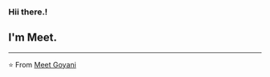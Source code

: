 ### Hii there.! <img src="https://github.com/meetgoyani08/meetgoyani08/blob/main/assets/Hi.gif" width="10px"></h2>
## I'm Meet.

<!-- <img align="right" alt="Person who coding gif" src="https://github.com/meetgoyani08/meetgoyani08/blob/main/assets/coding.gif" width="200" />
#### Front-End Technology:
✔ HTML/CSS<br>
✔ Bootstrap<br>
✔ Tailwind CSS<br>
✔ Material UI<br>
✔ React.js

#### Back-End Technology:
✔ PHP<br>
✔ Laravel<br>
✔ Node.js<br>
✔ MySQL

### Connect with me:

<a href="https://twitter.com/meet_goyani08">
  <img align="left" alt="Meet's Twitter" width="22px" src="https://cdn.jsdelivr.net/npm/simple-icons@v3/icons/twitter.svg" />
</a>
<a href="https://www.linkedin.com/in/meet-goyani">
  <img align="left" alt="Meet's Linkedin" width="22px" src="https://cdn.jsdelivr.net/npm/simple-icons@v3/icons/linkedin.svg" />
</a>
<a href="https://github.com/meetgoyani08">
  <img align="left" alt="Meet's Github" width="22px" src="https://cdn.jsdelivr.net/npm/simple-icons@v3/icons/github.svg" />
</a>
<br />

### GitHub Status:

![Meet's Github stats](https://github-readme-stats.vercel.app/api?username=meetgoyani08&show_icons=true) -->

-----

⭐️ From [Meet Goyani](https://github.com/meetgoyani08)
